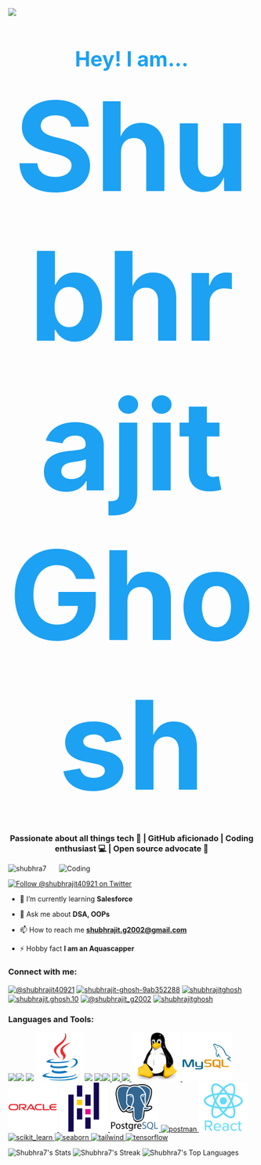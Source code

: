 <img src="https://github.com/Anmol-Baranwal/Cool-GIFs-For-GitHub/assets/74038190/d48893bd-0757-481c-8d7e-ba3e163feae7" />

<h1 align="center" style="color: #1DA1F2; font-size: 3em;">Hey! I am... <br> <b style="font-size:6em">Shubhrajit Ghosh</b></h1>

<h3 align="center">Passionate about all things tech 🚀 | GitHub aficionado | Coding enthusiast 💻 | Open source advocate 🌟</h3>


<img align="right" alt="Coding" width="400" src="https://user-images.githubusercontent.com/74038190/229223263-cf2e4b07-2615-4f87-9c38-e37600f8381a.gif">

<p align="left">
  <img src="https://komarev.com/ghpvc/?username=shubhra7&label=PROFILE%20VIEWS&color=blueviolet&style=for-the-badge" alt="shubhra7" />
</p>


<p align="left">
  <a href="https://twitter.com/shubhrajit40921">
    <img src="https://img.shields.io/twitter/follow/shubhrajit40921?logo=twitter&style=for-the-badge&label=Follow%20%40shubhrajit40921&color=1DA1F2&labelColor=000000" alt="Follow @shubhrajit40921 on Twitter" />
  </a>
</p>


- 🌱 I’m currently learning **Salesforce**

- 💬 Ask me about **DSA, OOPs**

- 📫 How to reach me **shubhrajit.g2002@gmail.com**

- ⚡ Hobby fact **I am an Aquascapper**

<h3 align="left">Connect with me:</h3>
<p align="left">
<a href="https://twitter.com/@shubhrajit40921" target="blank"><img align="center" src="https://raw.githubusercontent.com/rahuldkjain/github-profile-readme-generator/master/src/images/icons/Social/twitter.svg" alt="@shubhrajit40921" height="30" width="40" /></a>
<a href="https://linkedin.com/in/shubhrajit-ghosh-9ab352288" target="blank"><img align="center" src="https://raw.githubusercontent.com/rahuldkjain/github-profile-readme-generator/master/src/images/icons/Social/linked-in-alt.svg" alt="shubhrajit-ghosh-9ab352288" height="30" width="40" /></a>
<a href="https://kaggle.com/shubhrajitghosh" target="blank"><img align="center" src="https://raw.githubusercontent.com/rahuldkjain/github-profile-readme-generator/master/src/images/icons/Social/kaggle.svg" alt="shubhrajitghosh" height="30" width="40" /></a>
<a href="https://fb.com/shubhrajit.ghosh.10" target="blank"><img align="center" src="https://raw.githubusercontent.com/rahuldkjain/github-profile-readme-generator/master/src/images/icons/Social/facebook.svg" alt="shubhrajit.ghosh.10" height="30" width="40" /></a>
<a href="https://www.hackerrank.com/profile/shubhrajit_g2002" target="blank"><img align="center" src="https://raw.githubusercontent.com/rahuldkjain/github-profile-readme-generator/master/src/images/icons/Social/hackerrank.svg" alt="@shubhrajit_g2002" height="30" width="40" /></a>
<!-- <a href="https://www.leetcode.com/user6184ac" target="blank"><img align="center" src="https://raw.githubusercontent.com/rahuldkjain/github-profile-readme-generator/master/src/images/icons/Social/leet-code.svg" alt="user6184ac" height="30" width="40" /></a> -->
<a href="https://discord.gg/shubhrajitghosh" target="blank"><img align="center" src="https://raw.githubusercontent.com/rahuldkjain/github-profile-readme-generator/master/src/images/icons/Social/discord.svg" alt="shubhrajitghosh" height="30" width="40" /></a>
</p>

<h3 align="left">Languages and Tools:</h3>
<p align="left"><img src="https://user-images.githubusercontent.com/74038190/212257454-16e3712e-945a-4ca2-b238-408ad0bf87e6.gif" width="100"><img src="https://user-images.githubusercontent.com/74038190/212257472-08e52665-c503-4bd9-aa20-f5a4dae769b5.gif" width="100">
<img src="https://user-images.githubusercontent.com/74038190/212257468-1e9a91f1-b626-4baa-b15d-5c385dfa7ed2.gif" width="100">
<img src="https://raw.githubusercontent.com/devicons/devicon/master/icons/java/java-original.svg" alt="java" width="100"/><img src="https://github.com/Anmol-Baranwal/Cool-GIFs-For-GitHub/assets/74038190/e0d299f2-767c-4c21-bd49-90f2a19f1a78" width="100"> <a href="https://user-images.githubusercontent.com/74038190/212257454-16e3712e-945a-4ca2-b238-408ad0bf87e6.gif" target="_blank" rel="noreferrer"><img src="https://user-images.githubusercontent.com/74038190/212281775-b468df30-4edc-4bf8-a4ee-f52e1aaddc86.gif" width="100"><img src="https://github.com/Anmol-Baranwal/Cool-GIFs-For-GitHub/assets/74038190/1a797f46-efe4-41e6-9e75-5303e1bbcbfa" width="100">
<img src="https://github.com/Anmol-Baranwal/Cool-GIFs-For-GitHub/assets/74038190/29fd6286-4e7b-4d6c-818f-c4765d5e39a9" width="100">
<img src="https://github.com/Anmol-Baranwal/Cool-GIFs-For-GitHub/assets/74038190/67f477ed-6624-42da-99f0-1a7b1a16eecb" width="100"> <a href="https://www.linux.org/" target="_blank" rel="noreferrer"> <img src="https://raw.githubusercontent.com/devicons/devicon/master/icons/linux/linux-original.svg" alt="linux" width="100"/> </a> <a href="https://www.mysql.com/" target="_blank" rel="noreferrer"> <img src="https://raw.githubusercontent.com/devicons/devicon/master/icons/mysql/mysql-original-wordmark.svg" alt="mysql" width="100"/> </a> <a href="https://www.oracle.com/" target="_blank" rel="noreferrer"> <img src="https://raw.githubusercontent.com/devicons/devicon/master/icons/oracle/oracle-original.svg" alt="oracle" width="100"/> </a> <a href="https://pandas.pydata.org/" target="_blank" rel="noreferrer"> <img src="https://raw.githubusercontent.com/devicons/devicon/2ae2a900d2f041da66e950e4d48052658d850630/icons/pandas/pandas-original.svg" alt="pandas" width="100"/> </a> <a href="https://www.postgresql.org" target="_blank" rel="noreferrer"> <img src="https://raw.githubusercontent.com/devicons/devicon/master/icons/postgresql/postgresql-original-wordmark.svg" alt="postgresql" width="100"/> </a> <a href="https://postman.com" target="_blank" rel="noreferrer"> <img src="https://www.vectorlogo.zone/logos/getpostman/getpostman-icon.svg" alt="postman" width="100"/> </a> <a href="https://reactjs.org/" target="_blank" rel="noreferrer"> <img src="https://raw.githubusercontent.com/devicons/devicon/master/icons/react/react-original-wordmark.svg" alt="react" width="100"/> </a> <a href="https://scikit-learn.org/" target="_blank" rel="noreferrer"> <img src="https://upload.wikimedia.org/wikipedia/commons/0/05/Scikit_learn_logo_small.svg" alt="scikit_learn" width="100"/> </a> <a href="https://seaborn.pydata.org/" target="_blank" rel="noreferrer"> <img src="https://seaborn.pydata.org/_images/logo-mark-lightbg.svg" alt="seaborn" width="100"/> </a> <a href="https://tailwindcss.com/" target="_blank" rel="noreferrer"> <img src="https://www.vectorlogo.zone/logos/tailwindcss/tailwindcss-icon.svg" alt="tailwind" width="100"/> </a> <a href="https://www.tensorflow.org" target="_blank" rel="noreferrer"> <img src="https://www.vectorlogo.zone/logos/tensorflow/tensorflow-icon.svg" alt="tensorflow" width="100"/> </a> </p>




![Shubhra7's Stats](https://github-readme-stats.vercel.app/api?username=Shubhra7&theme=outrun&show_icons=true&hide_border=true&count_private=true)
![Shubhra7's Streak](https://github-readme-streak-stats.herokuapp.com/?user=Shubhra7&theme=outrun&hide_border=true)
![Shubhra7's Top Languages](https://github-readme-stats.vercel.app/api/top-langs/?username=Shubhra7&theme=outrun&show_icons=true&hide_border=true&layout=compact)
